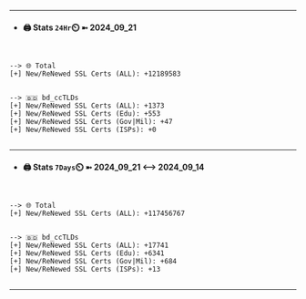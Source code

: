 

---
- #### 🖨️ **Stats** `24Hr`⏲️ ➼ 2024_09_21
```console


--> 🌐 Total
[+] New/ReNewed SSL Certs (ALL): +12189583


--> 🇧🇩 bd_ccTLDs
[+] New/ReNewed SSL Certs (ALL): +1373
[+] New/ReNewed SSL Certs (Edu): +553
[+] New/ReNewed SSL Certs (Gov|Mil): +47
[+] New/ReNewed SSL Certs (ISPs): +0


```

---
- #### 🖨️ **Stats** `7Days`⏲️ ➼ 2024_09_21 <--> 2024_09_14
```console


--> 🌐 Total
[+] New/ReNewed SSL Certs (ALL): +117456767


--> 🇧🇩 bd_ccTLDs
[+] New/ReNewed SSL Certs (ALL): +17741
[+] New/ReNewed SSL Certs (Edu): +6341
[+] New/ReNewed SSL Certs (Gov|Mil): +684
[+] New/ReNewed SSL Certs (ISPs): +13


```

---

